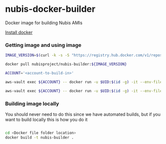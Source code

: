 
# nubis-docker-builder

Docker image for building Nubis AMIs

[Install docker](https://docs.docker.com/engine/installation/linux/ubuntu/)


### Getting image and using image

```bash
IMAGE_VERSION=$(curl -k -s -S "https://registry.hub.docker.com/v1/repositories/nubisproject/nubis-builder/tags" | jq --raw-output '.[]["name"]' | sort --field-separator=. --numeric-sort --reverse | grep -m 1 "^v")

docker pull nubisproject/nubis-builder:${IMAGE_VERSION}

ACCOUNT='<account-to-build-in>'

aws-vault exec ${ACCOUNT} -- docker run -u $UID:$(id -g) -it --env-file ~/.docker_env -e GIT_COMMIT_SHA=$(git rev-parse HEAD) -v $PWD:/nubis/data nubisproject/nubis-builder:${IMAGE_VERSION}

aws-vault exec ${ACCOUNT} -- docker run -u $UID:$(id -g) -it --env-file ~/.docker_env -e GIT_COMMIT_SHA=$(git rev-parse HEAD) -v $PWD:/nubis/data nubisproject/nubis-builder:${IMAGE_VERSION} --build-region us-east-1 --copy-regions 'ap-northeast-1,ap-northeast-2,ap-southeast-1,ap-southeast-2,eu-central-1,eu-west-1,sa-east-1,us-east-1,us-west-1,us-west-2' build
```

### Building image locally
You should never need to do this since we have automated builds, but if you want to build locally this is how you do it

```bash

cd <Docker file folder location>
docker build -t nubis-builder .

```
